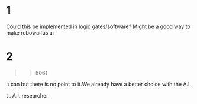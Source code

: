 # 1
Could this be implemented in logic gates/software? Might be a good way to make robowaifus ai

# 2
>>5061
it can but there is no point to it.We already have a better choice with the A.I.
 t . A.I. researcher

